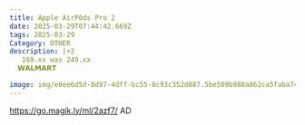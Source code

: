 ```yaml
---
title: Apple AirP0ds Pro 2
date: 2025-03-29T07:44:42.669Z
tags: 2025-03-29
Category: OTHER
description: |+2
   169.xx was 249.xx
  𝗪𝗔𝗟𝗠𝗔𝗥𝗧 

image: img/e0ee6d5d-8d97-4dff-bc55-8c93c352d087.5be509b988a862ca5faba74e264bb5c2.webp
---
```

https://go.magik.ly/ml/2azf7/
AD
